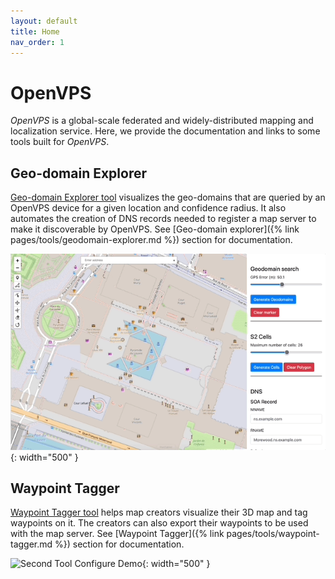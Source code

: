 ```yaml
---
layout: default
title: Home
nav_order: 1
---
```

# OpenVPS

*OpenVPS* is a global-scale federated and widely-distributed mapping and localization service. Here, we provide the documentation and links to some tools built for *OpenVPS*.

## Geo-domain Explorer

<a href="https://openvps.github.io/geo-domain-explorer/" target="_blank">Geo-domain Explorer tool</a> visualizes the geo-domains that are queried by an OpenVPS device for a given location and confidence radius. It also automates the creation of DNS records needed to register a map server to make it discoverable by OpenVPS. See [Geo-domain explorer]({% link pages/tools/geodomain-explorer.md %}) section for documentation.

![Geo Domain Creator Tool Demo](/assets/gifs/geo-domain-explorer/query.gif){: width="500" }

## Waypoint Tagger 

<a href="https://openvps.github.io/waypoint-tagger/" target="_blank">Waypoint Tagger tool</a> helps map creators visualize their 3D map and tag waypoints on it. The creators can also export their waypoints to be used with the map server. See [Waypoint Tagger]({% link pages/tools/waypoint-tagger.md %}) section for documentation.

![Second Tool Configure Demo](/assets/gifs/waypoint-tagger/load-map.gif){: width="500" }

